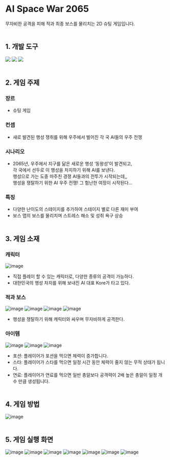# AI Space War 2065
무자비한 공격을 피해 적과 최종 보스를 물리치는 2D 슈팅 게임입니다.
<br><br>

## 1. 개발 도구
<img src="https://img.shields.io/badge/Unity-000000?style=flat-square&logo=Unity&logoColor=white"/></a>
<img src="https://img.shields.io/badge/C%23-680E7F?style=flat-square&logo=Csharp&logoColor=white"/></a>
<img src="https://img.shields.io/badge/Adobe Photoshop-31A8FF?style=flat-square&logo=AdobePhotoshop&logoColor=white"/></a>
<br><br>

## 2. 게임 주제
### 장르
  - 슈팅 게임
### 컨셉
  - 새로 발견된 행성 쟁취를 위해 우주에서 벌어진 각 국 AI들의 우주 전쟁
### 시나리오
  - 2065년, 우주에서 지구를 닮은 새로운 행성 ‘동왕성’이 발견되고,<br>
	각 국에서 선두로 이 행성을 차지하기 위해 AI를 보낸다.<br>
	행성으로 가는 도중 마주친 경쟁 AI들과의 전투가 시작되는데,, <br>
	행성을 쟁탈하기 위한 AI 우주 전쟁! 그 험난한 여정이 시작된다...<br>
### 특징
  - 다양한 난이도의 스테이지를 추가하여 스테이지 별로 다른 재미 부여
  - 보스 맵의 보스를 물리치며 스트레스 해소 및 성취 욕구 상승<br><br>

## 3. 게임 소재
### 캐릭터
![image](https://user-images.githubusercontent.com/65672148/162565421-8ecfa475-4815-44dd-95cb-f704792ccb73.png)
  - 직접 플레이 할 수 있는 캐릭터로, 다양한 종류의 공격이 가능하다.
  - 대한민국의 행성 차지를 위해 보내진 AI 대표 Kore가 타고 있다.
### 적과 보스
![image](https://user-images.githubusercontent.com/65672148/162565478-ce5069a3-ed1e-4662-9209-637043309e8b.png)
![image](https://user-images.githubusercontent.com/65672148/162565469-8d74bc84-67d5-40af-93e8-bfc9fc23cf09.png)
![image](https://user-images.githubusercontent.com/65672148/162565472-acd03722-3ac7-46a3-ac3d-95f383249338.png)
![image](https://user-images.githubusercontent.com/65672148/162565475-669df62e-2703-42ca-a826-36c0c808894e.png)
  - 행성을 쟁탈하기 위해 캐릭터와 싸우며 무자비하게 공격한다.
### 아이템
![image](https://user-images.githubusercontent.com/65672148/162566180-780c0ac3-3f67-47aa-8bf1-39b18bae3dba.png)
![image](https://user-images.githubusercontent.com/65672148/162565906-d63112ef-edc2-444c-86c7-2025fcfad880.png)
![image](https://user-images.githubusercontent.com/65672148/162566287-ac266b06-12ad-473c-be20-d57dfcdad15e.png)
  - 포션: 플레이어가 포션을 먹으면 체력이 증가합니다.
  - 스타: 플레이어가 스타를 먹으면 일정 시간 동안 체력이 줄지 않는 무적 상태가 됩니다.
  - 연료: 플레이어가 연료를 먹으면 일반 총알보다 공격력이 2배 높은 총알이 일정 개수 만큼 생성됩니다.
<br><br>

## 4. 게임 방법
![image](https://user-images.githubusercontent.com/65672148/162566130-6aa80437-afff-4013-91dc-155166f0b7d4.png)
<br><br>

## 5. 게임 실행 화면

![image](https://user-images.githubusercontent.com/65672148/162566365-e13f3f54-aee0-4aed-b4f6-6a01f1b51b70.png)
![image](https://user-images.githubusercontent.com/65672148/162566368-51ffc9d5-884a-4bd7-9112-be3ef91a57f3.png)
![image](https://user-images.githubusercontent.com/65672148/162566425-b340c46d-d18b-4c3a-9fb1-a1767daddd6d.png)
![image](https://user-images.githubusercontent.com/65672148/162566427-30170da9-8fe2-46fa-87ea-e373bc589049.png)
![image](https://user-images.githubusercontent.com/65672148/162566430-aa0ca2c2-30a0-4c5e-8bed-94724b25f00e.png)
![image](https://user-images.githubusercontent.com/65672148/162566376-2da6be33-f1a2-4082-80c8-82820d5d17d0.png)
![image](https://user-images.githubusercontent.com/65672148/162566372-da94ffce-8243-472d-a9e4-3997a1ffab6d.png)

<br>
